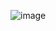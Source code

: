 
![image](https://github.com/securewithsam/Cloud/assets/85324643/eb363f10-4161-4c9c-bf71-79d29e0c0315)

